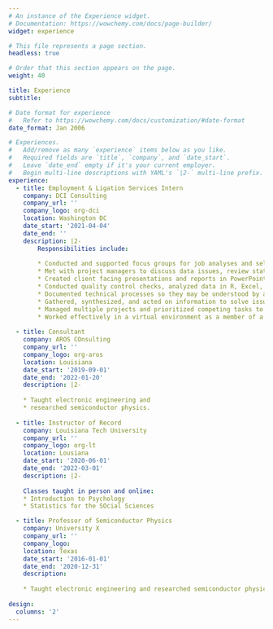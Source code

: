 ```yaml
---
# An instance of the Experience widget.
# Documentation: https://wowchemy.com/docs/page-builder/
widget: experience

# This file represents a page section.
headless: true

# Order that this section appears on the page.
weight: 40

title: Experience
subtitle:

# Date format for experience
#   Refer to https://wowchemy.com/docs/customization/#date-format
date_format: Jan 2006

# Experiences.
#   Add/remove as many `experience` items below as you like.
#   Required fields are `title`, `company`, and `date_start`.
#   Leave `date_end` empty if it's your current employer.
#   Begin multi-line descriptions with YAML's `|2-` multi-line prefix.
experience:
  - title: Employment & Ligation Services Intern
    company: DCI Consulting
    company_url: ''
    company_logo: org-dci
    location: Washington DC
    date_start: '2021-04-04'
    date_end: ''
    description: |2-
        Responsibilities include:
        
        * Conducted and supported focus groups for job analyses and selection reviews. 
        * Met with project managers to discuss data issues, review statistical results, and draft reports.
        * Created client facing presentations and reports in PowerPoint and Word.
        * Conducted quality control checks, analyzed data in R, Excel, and SPSS.
        * Documented technical processes so they may be understood by a nontechnical audience.
        * Gathered, synthesized, and acted on information to solve issues using effective critical thinking skills.
        * Managed multiple projects and prioritized competing tasks to meet tight deadlines.
        * Worked effectively in a virtual environment as a member of a team and with significant autonomy, self-discipline, and organization skills.
      
  - title: Consultant
    company: AROS COnsulting 
    company_url: ''
    company_logo: org-aros
    location: Louisiana
    date_start: '2019-09-01'
    date_end: '2022-01-20'
    description: |2-
    
    * Taught electronic engineering and 
    * researched semiconductor physics.
    
  - title: Instructor of Record
    company: Louisiana Tech University
    company_url: ''
    company_logo: org-lt
    location: Lousiana
    date_start: '2020-06-01'
    date_end: '2022-03-01'
    description: |2-
    
    Classes taught in person and online: 
    * Introduction to Psychology
    * Statistics for the SOcial Sciences

  - title: Professor of Semiconductor Physics
    company: University X
    company_url: ''
    company_logo: 
    location: Texas
    date_start: '2016-01-01'
    date_end: '2020-12-31'
    description: 
    
    * Taught electronic engineering and researched semiconductor physics.
    
design:
  columns: '2'
---
```

